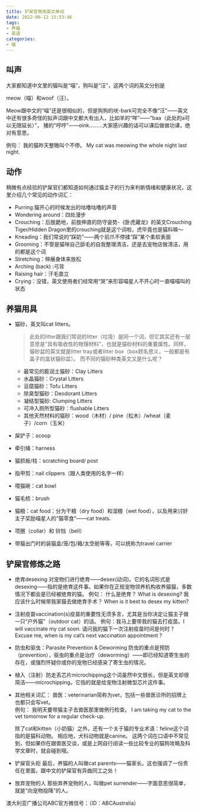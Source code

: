 ```yaml
---
title: 铲屎官常用英文单词
date: 2022-06-12 15:53:46
tags:
- 养猫
- 英语
categories: 
- 猫
---
```


## 叫声

大家都知道中文里的猫叫是“喵”，狗叫是“汪”，这两个词的英文分别是

meow（喵）和woof（汪）。  

Meow跟中文的“喵”还是很相似的，但是狗狗的吠-bark可完全不像“汪”——英文中还有很多奇怪的拟声词跟中文都大有出入，比如羊的“咩”——“baa（此处的a可以无限延长）”， 猪的“哼哼”——oink………大家感兴趣的话可以课后做做功课，绝对有意思。  

例句：
我的猫昨天整晚叫个不停。
My cat was meowing the whole night last night.

## 动作

稍微有点经验的铲屎官们都知道如何通过猫主子的行为来判断情绪和健康状况，这里介绍几个常见的动作词汇：

- Purring:猫开心的时候发出的咕噜咕噜的声音
- Wondering around：四处漫步
- Crouching：后肢跪地，前肢伸直的防守姿势-《卧虎藏龙》的英文Crouching Tiger/Hidden Dragon里的crouching就是这个词啦，虎毕竟也是猫科嘛～
- Kneading：我们常说的“踩奶”——两个前爪不停揉“踩”某个柔软表面
- Grooming：不管是猫咪自己舔毛的自我整理清洁，还是去宠物店做清洁，用的都是这个词
- Stretching：伸展身体来放松
- Arching (back) :弓背
- Raising hair：汗毛直立
- Crying：没错，英文使用者们经常用“哭”来形容喵星人不开心时一直喵喵叫的状态

## 养猫用具

- 猫砂，英文叫cat litters。
  >此处的litter跟我们常说的litter（垃圾）是同一个词，但它其实还有一层意思是“具有吸收性的物理材料”，也就是猫砂材料的重要属性。同样，猫砂盆的英文就是litter tray或者litter box（box顾名思义，一般都是有盖子的盒状猫砂盆）。
而不同的猫砂种类英文又是什么呢？
  - 最常见的膨润土猫砂：Clay Litters
  - 水晶猫砂：Crystal Litters
  - 豆腐猫砂：Tofu Litters
  - 除臭型猫砂：Deodorant Litters
  - 凝结型猫砂: Clumping Litters
  - 可冲入厕所型猫砂：flushable Litters
  - 其他天然材料的猫砂：wood（木材）/ pine（松木）/wheat（麦子）/corn（玉米）

- 屎铲子：scoop
- 牵引绳：harness
- 猫抓板/柱：scratching board/ post
- 指甲剪：nail clippers（跟人类使用的名字一样）
- 喂猫碗：cat bowl
- 猫毛梳：brush
- 猫粮：cat food：分为干粮（dry food）和湿粮（wet food），以及用来讨好主子奖励喵星人的“猫零食”——cat treats.
- 项圈（collar）和 铃铛（bell）
- 带猫出门时的装猫盒/笼/包/箱/太空舱等等，可以统称为travel carrier

## 铲屎官修炼之路

- 绝育desexing
对宠物们进行绝育——desex(动词)。它的名词形式是desexing——指的是绝育这件事。如果你在正规宠物领养机构收养猫猫，多数情况下都会是已经被绝育的猫。
例句：
什么是绝育？
What is desexing?
我应该什么时候带我家猫去做绝育手术？
When is it best to desex my kitten?

- 注射疫苗vaccination(s)疫苗的重要性无须多言，尤其是当你决定让猫主子做一只“户外猫”（outdoor cat）的话。
    例句：我马上要带我的猫去打疫苗。I will vaccinate my cat soon.
    请问我的猫下一次注射疫苗时间是何时？Excuse me, when is my cat’s next vaccination appointment ?

- 防虫和驱虫：Parasite Prevention & Deworming
    防虫的重点是预防（prevention），驱虫的重点是治疗（deworming）——即已经知道寄生虫的存在，或强烈怀疑你或你的宠物已经感染了寄生虫的情况。

- 植入（注射）防走丢芯片microchipping这个词虽然中文很长，但是英文却很简洁——microchipping。它指的就是给宠物注射微型芯片这件事。

- 其他相关词汇：
    兽医：veterinarian简称为vet，包括一些兽医诊所的招牌上也都只会写vet。  
        例句：
    我明天要带猫主子去兽医那里做例行检查。
    I am taking my cat to the vet tomorrow for a regular check-up.

    除了cat和kitten（小奶猫）之外，还有一个关于猫的专业术语：feline这个词指的是猫科动物。
    相应地，犬科动物就是canine。
    这两个词在口语中不常见到，但如果你在跟兽医交谈，或是上网自行阅读一些比较专业的猫狗攻略及科学文章时，就会碰到哦。

- 铲屎官头衔
最后，养猫的人叫做cat parents——猫家长。这也强调了一份责任在里面，跟中文的铲屎官有异曲同工之处！

- 放弃宠物的人
那些弃养宠物的人，叫做pet surrender——字面意思很简单，就是“向宠物投降”的人。

澳大利亚广播公司ABC官方微信号：（ID：ABCAustralia）

